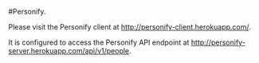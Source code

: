 #Personify.

Please visit the Personify client at http://personify-client.herokuapp.com/.

It is configured to access the Personify API endpoint at http://personify-server.herokuapp.com/api/v1/people.
